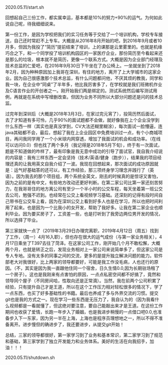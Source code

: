 2020.05.11/start.sh

​		回想起自己三份工作，都实属幸运，基本都是10%的努力+90%的运气。为何如此说自己呢，待我细细说来。

​		第一份工作，是因为学校把我们的实习任务等于交给了一个培训机构，学校专车接送，自己还时常赶不上专车。大概是从2016年8月开始的吧，到2016年9月或者10月多，但因为我投了“简历”提前结束了培训，上的课那是云里雾里的。也就是机缘巧合之下，和一个同学投了培训机构园区的一家医疗企业，那份简历至今看起来还是那么的垃圾，根本就不是简历，更像一个联系方式。大概是因为企业部门经理及技术总监的仁爱吧，在2016年9月30日下午坐在了办公椅上。一坐就坐到了2018年2月，因为种种原因加上我哥在深圳，有住的地方，离开了上大学城市的这家企业。因为自己很感激那个技术总监，有什么问题都问他，不厌其烦的教我，同学和我一块，在企业中“同桌”了半年多，他比我厉害多了，在学校就是我们班微机作业及C语言作业的开创者之一。刚开始我们两是绑定的。测试系统然后编写测试用例，再就是在系统中写增删改查。但因为业务不同所以大部分问题还是问的技术总监。

​		过完年到深圳后（大概是2018年3月3日，在家过完元宵了），投简历然后面试，去了才知道有多可怜，几乎90%的面试题都不会做，就好像我在上个企业没学到什么东西一样（其实也是真没学到，CV大法还糊里糊涂），每次面试一脸懵逼，连java其础都不会，最后，想起了我在上企业园区中免费培训过一点，有个小商城项目，再问我同学用了一个小米球内网穿透，增加了我面试的机会和成功率。（在线可以访问0.0）但也找了两个多月（我记得是2018年5月下旬），终于有一次面试，题是不知道做的咋样了，最有印象是我无意中成功的引导了面试官，我自我介绍说的内容是：我有三样东西一定会坚持（技术/英语/健身（跑步）），结果我的项目经理还真的让我用英文自我介绍了一波。我现在回想起来，那次面试的成功原因就是：运气好基础答的还可以，有工作经验，那三项终身学习理念并践行了（英语）。因为我去的那个项目组，两个系统全英文，刚去的时候真的是惊讶又害怕，因为之前的是有中文，有些地方改动还更好判断。在第二家公司比第一家还刻苦努力，在我哥哥住的地方离公司有至少一个半小时的公交车程，每天坐着第一班公交去公司，勉强不迟到。也经常在公交上看视频学习基础。还深刻的记得有段时间自己带书在公交车上看，因为在深圳公交上看到好多人也是在学习，所以也把时间利用了起来。也是因为一个比我小的女开发，帮助了我好多。让我在第二家企业也顺利毕业。因为要买房子了，工资差一些，也是打听到了我旁边两位男开发的情况，所以选择了毕业。

​		第三家就快一点了（2019年3月29日办理完离职，2019年4月12日（周五）找到了工作，（周一）4月16入职），但也存在很大的运气成份（与第一家业务相关），4月17日乘坐了T397去往了菏泽。在这家公司工作，刚开始几个月不敢松懈，大概两个月，也就是转正之后，发现业务相对上一家公司来说简单多了，但这家公司是专人专地。没有太多的同事之间的交流，更多的是提升独立解决问题的能力。软件部老大对我很好，比上两家的领导都要好，可能是我工作没毛病，人也还行的原因。（不，其实是因为我一直跟他住同一个宿舍，日久生情0.0,因为长期驻场租了一个房子）。这也是我刚来有点害怕的原因，一点点私密空间都不好搞了，竟然和领导同个屋子（不同房间哈，性取向还是正常滴）。当然，我在前两个公司积累了经验，只有提升自己才是王道，所以在这个工作压力相对轻松很多的情况下，学了一点东西，也买了好多基础性的书籍。最后也养成了多与外界交流的习惯。提交git也是我的方式之一。现在学习一些东西是无压力了，我自认为的（因为我看什么视频都是一看就懂了，但这绝对要注意，要自己能敲出来才是王道。在这份工作期间也收获了爱情，长跑一年步入了婚姻，也是我进步稍慢的一点借口吧0.0,也准备步入下一东家，因为另一半在上海，上海也是程序员理想地之一，所以不得不准备离开。进步慢但的确进步了，我还要进步，从提交git开始！

​		总结，三家的领导都很好，第一家学习到了业务和基本常识，第二家学习到了规范和基础，第三家学到了独立开发能力和业务体系。美好的生活在向我招手，加油！！！

2020.05.11/shutdown.sh                                                       

